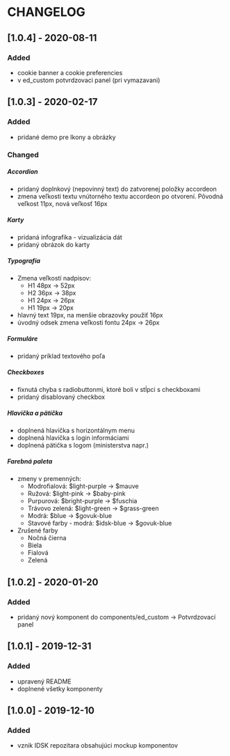 # CHANGELOG

## [1.0.4] - 2020-08-11

### Added
- cookie banner a cookie preferencies
- v ed_custom potvrdzovaci panel (pri vymazavani)


## [1.0.3] - 2020-02-17

### Added
- pridané demo pre Ikony a obrázky

### Changed

##### Accordion
- pridaný doplnkový (nepovinný text) do zatvorenej položky accordeon
- zmena veľkosti textu vnútorného textu accordeon po otvorení. Pôvodná veľkost 11px, nová veľkosť 16px

##### Karty
- pridaná infografika - vizualizácia dát
- pridaný obrázok do karty

##### Typografia
- Zmena veľkostí nadpisov:
  - H1 48px -> 52px
  - H2 36px -> 38px
  - H1 24px -> 26px
  - H1 19px -> 20px
- hlavný text 19px, na menšie obrazovky použiť 16px
- úvodný odsek zmena veľkosti fontu 24px -> 26px

##### Formuláre
- pridaný príklad textového poľa

##### Checkboxes
- fixnutá chyba s radiobuttonmi, ktoré boli v stĺpci s checkboxami
- pridaný disablovaný checkbox

##### Hlavička a pätička
- doplnená hlavička s horizontálnym menu
- doplnená hlavička s login informáciami
- doplnená pätička s logom (ministerstva napr.)

##### Farebná paleta
- zmeny v premenných:
  - Modrofialová: $light-purple -> $mauve
  - Ružová: $light-pink -> $baby-pink
  - Purpurová: $bright-purple -> $fuschia
  - Trávovo zelená: $light-green -> $grass-green
  - Modrá: $blue -> $govuk-blue
  - Stavové farby - modrá: $idsk-blue -> $govuk-blue
- Zrušené farby
  - Nočná čierna
  - Biela
  - Fialová
  - Zelená

## [1.0.2] - 2020-01-20

### Added
- pridaný nový komponent do components/ed_custom -> Potvrdzovací panel


## [1.0.1] - 2019-12-31

### Added
- upravený README
- doplnené všetky komponenty


## [1.0.0] - 2019-12-10

### Added
- vznik IDSK repozitara obsahujúci mockup komponentov
